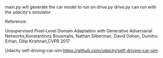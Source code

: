 main.py will generate the car model to run on drive.py
drive.py can run with the udacity's simulator

Reference:

Unsupervised Pixel–Level Domain Adaptation with Generative Adversarial Networks,Konstantinos Bousmalis, Nathan Silberman, David Dohan, Dumitru Erhan, Dilip Krishnan,CVPR 2017

Udacity self-driving-car-sim:https://github.com/udacity/self-driving-car-sim
